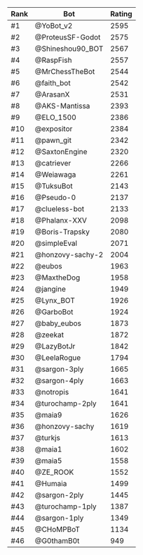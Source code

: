 Rank|Bot|Rating
---|---|---
#1|@YoBot_v2|2595
#2|@ProteusSF-Godot|2575
#3|@Shineshou90_BOT|2567
#4|@RaspFish|2557
#5|@MrChessTheBot|2544
#6|@faith_bot|2542
#7|@ArasanX|2531
#8|@AKS-Mantissa|2393
#9|@ELO_1500|2386
#10|@expositor|2384
#11|@pawn_git|2342
#12|@SaxtonEngine|2320
#13|@catriever|2266
#14|@Weiawaga|2261
#15|@TuksuBot|2143
#16|@Pseudo-0|2137
#17|@clueless-bot|2133
#18|@Phalanx-XXV|2098
#19|@Boris-Trapsky|2080
#20|@simpleEval|2071
#21|@honzovy-sachy-2|2004
#22|@eubos|1963
#23|@MaxtheDog|1958
#24|@jangine|1949
#25|@Lynx_BOT|1926
#26|@GarboBot|1924
#27|@baby_eubos|1873
#28|@zeekat|1872
#29|@LazyBotJr|1842
#30|@LeelaRogue|1794
#31|@sargon-3ply|1665
#32|@sargon-4ply|1663
#33|@notropis|1641
#34|@turochamp-2ply|1641
#35|@maia9|1626
#36|@honzovy-sachy|1619
#37|@turkjs|1613
#38|@maia1|1602
#39|@maia5|1558
#40|@ZE_ROOK|1552
#41|@Humaia|1499
#42|@sargon-2ply|1445
#43|@turochamp-1ply|1387
#44|@sargon-1ply|1349
#45|@CHoMPBoT|1134
#46|@G0thamB0t|949
